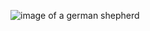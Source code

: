 ![image of a german shepherd](https://s3.amazonaws.com/cdn-origin-etr.akc.org/wp-content/uploads/2016/06/21195710/German-Shepherd-Dog-laying-down-in-the-backyard-500x487.jpeg)